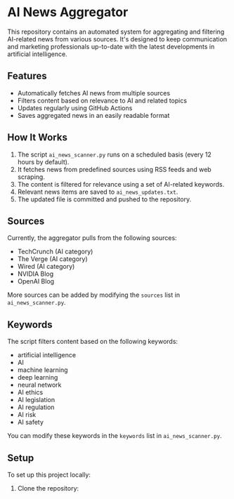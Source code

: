 # AI News Aggregator

This repository contains an automated system for aggregating and filtering AI-related news from various sources. It's designed to keep communication and marketing professionals up-to-date with the latest developments in artificial intelligence.

## Features

- Automatically fetches AI news from multiple sources
- Filters content based on relevance to AI and related topics
- Updates regularly using GitHub Actions
- Saves aggregated news in an easily readable format

## How It Works

1. The script `ai_news_scanner.py` runs on a scheduled basis (every 12 hours by default).
2. It fetches news from predefined sources using RSS feeds and web scraping.
3. The content is filtered for relevance using a set of AI-related keywords.
4. Relevant news items are saved to `ai_news_updates.txt`.
5. The updated file is committed and pushed to the repository.

## Sources

Currently, the aggregator pulls from the following sources:

- TechCrunch (AI category)
- The Verge (AI category)
- Wired (AI category)
- NVIDIA Blog
- OpenAI Blog

More sources can be added by modifying the `sources` list in `ai_news_scanner.py`.

## Keywords

The script filters content based on the following keywords:

- artificial intelligence
- AI
- machine learning
- deep learning
- neural network
- AI ethics
- AI legislation
- AI regulation
- AI risk
- AI safety

You can modify these keywords in the `keywords` list in `ai_news_scanner.py`.

## Setup

To set up this project locally:

1. Clone the repository:
